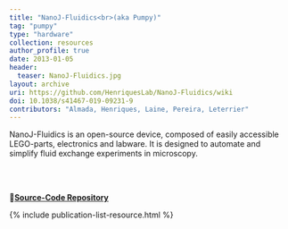 ```yaml
---
title: "NanoJ-Fluidics<br>(aka Pumpy)"
tag: "pumpy"
type: "hardware"
collection: resources
author_profile: true
date: 2013-01-05
header:
  teaser: NanoJ-Fluidics.jpg
layout: archive
uri: https://github.com/HenriquesLab/NanoJ-Fluidics/wiki
doi: 10.1038/s41467-019-09231-9
contributors: "Almada, Henriques, Laine, Pereira, Leterrier"
---
```

<p align= "justify">

NanoJ-Fluidics is an open-source device, composed of easily accessible LEGO-parts, electronics and labware. It is designed to automate and simplify fluid exchange experiments in microscopy.

<br><br>

🔗<b><u><a href="{{ page.uri }}">Source-Code Repository</a></u></b>

{% include publication-list-resource.html %}
